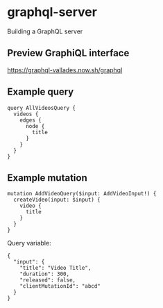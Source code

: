 
# graphql-server
Building a GraphQL server

## Preview GraphiQL interface
https://graphql-vallades.now.sh/graphql

## Example query

    query AllVideosQuery {
      videos {
        edges {
          node {
            title
          }
        }
      }
    }

## Example mutation

    mutation AddVideoQuery($input: AddVideoInput!) {
      createVideo(input: $input) {
        video {
          title
        }
      }
    }

Query variable:

    {
      "input": {
        "title": "Video Title",
        "duration": 300,
        "released": false,
        "clientMutationId": "abcd"
      }
    }

